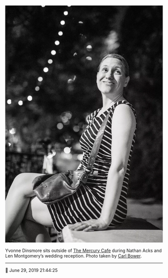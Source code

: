 ![Yvonne Dinsmore sits outside of the Mercury Cafe](assets/5dad8d0e5cd969e99c2852afbc39293e.webp)

Yvonne Dinsmore sits outside of [The Mercury Cafe](http://mercurycafe.com/) during Nathan Acks and Len Montgomery’s wedding reception. Photo taken by [Carl Bower](http://carlbowerphotos.com/).

- - - -

📅 June 29, 2019 21:44:25
